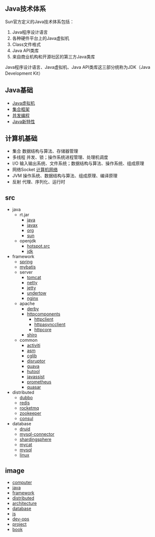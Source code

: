 ## Java技术体系
Sun官方定义的Java技术体系包括：
1. Java程序设计语言
2. 各种硬件平台上的Java虚拟机
3. Class文件格式
4. Java API类库
5. 来自商业机构和开源社区的第三方Java类库

Java程序设计语言、Java虚拟机、Java API类库这三部分统称为JDK（Java Development Kit）

## Java基础
* [Java虚拟机](/docs/10-java/02-jvm.md)
* [集合框架](/docs/10-java/10-collection.md)
* [并发编程](/docs/10-java/50-concurrent.md)
* [Java新特性](/docs/10-java/blog/90-jdk-evolution.md)

## 计算机基础
* 集合 数据结构与算法、存储器管理
* 多线程 并发、锁；操作系统进程管理、处理机调度
* I/O 输入输出系统、文件系统；数据结构与算法、操作系统、组成原理
* 网络Socket [计算机网络](/docs/00-base/40-net.md)
* JVM 操作系统、数据结构与算法、组成原理、编译原理
* 反射 代理、序列化、运行时

## src
* java
  * rt.jar
    * [java](/docs/10-java/src/rt.jar.src/java/README.md)
    * [javax](/10-java/src/rt.jar.src/javax/README.md)
    * [org](/10-java/src/rt.jar.src/org/README.md)
    * [sun](/10-java/src/rt.jar.src/sun/README.md)
  * openjdk
    * [hotspot.src](/10-java/src/openjdk/hotspot.src/README.md)
    * [jdk](/10-java/src/openjdk/jdk/README.md)
* framework
  * [spring](/docs/20-framework/src/spring/)
  * [mybatis](/docs/20-framework/src/mybatis/)
  * server
    * [tomcat](/docs/20-framework/src/tomcat/)
    * [netty](/docs/20-framework/src/netty/)
    * [jetty](/docs/20-framework/src/jetty/)
    * [undertow](/docs/20-framework/src/undertow/)
    * [nginx](/docs/20-framework/src/nginx/)
  * apache
    * [derby](/docs/20-framework/src/apache/derby/README.md)
    * [httpcomponents](/docs/20-framework/src/apache/httpcomponents/README.md)
      * [httpclient](/docs/20-framework/src/apache/httpcomponents/httpclient/README.md)
      * [httpasyncclient](/docs/20-framework/src/apache/httpcomponents/httpasyncclient/README.md)
      * [httpcore](/docs/20-framework/src/apache/httpcomponents/httpcore/README.md)
    * [shiro](/docs/20-framework/src/apache/shiro/README.md)
  * common
    * [activiti](/docs/20-framework/src/common/activiti/)
    * [asm](/docs/20-framework/src/common/asm/)
    * [cglib](/docs/20-framework/src/common/cglib/)
    * [disruptor](/docs/20-framework/src/common/disruptor/)
    * [guava](/docs/20-framework/src/common/guava/)
    * [hutool](/docs/20-framework/src/common/hutool/)
    * [javassist](/docs/20-framework/src/common/javassist/)
    * [prometheus](/docs/20-framework/src/common/prometheus/)
    * [quasar](/docs/20-framework/src/common/quasar/)
* distributed
  * [dubbo](/docs/30-distributed/src/dubbo/)
  * [redis](/docs/30-distributed/src/redis/)
  * [rocketmq](/docs/30-distributed/src/rocketmq/)
  * [zookeeper](/docs/30-distributed/src/zookeeper/)
  * [consul](/docs/30-distributed/src/consul/)
* database
  * [druid](/docs/50-database/src/druid/)
  * [mysql-connector](/docs/50-database/src/mysql-connector/)
  * [shardingsphere](/docs/50-database/src/shardingsphere/)
  * [mycat](/docs/50-database/src/mycat/)
  * [mysql](/docs/50-database/src/mysql/)
  * [linux](/docs/00-base/src/linux/)
  
## image
* [computer](/docs/00-base/99-image.md)  
* [java](/docs/10-java/99-image.md)  
* [framework](/docs/20-framework/99-image.md)
* [distributed](/docs/30-distributed/99-image.md)
* [architecture](/docs/40-architecture/99-image.md)
* [database](/docs/50-database/99-image.md)
* [js](/docs/60-js/99-image.md)
* [dev-ops](/docs/70-dev-ops/99-image.md)
* [project](/docs/80-project/99-image.md)
* [book](/docs/99-book/99-image.md)